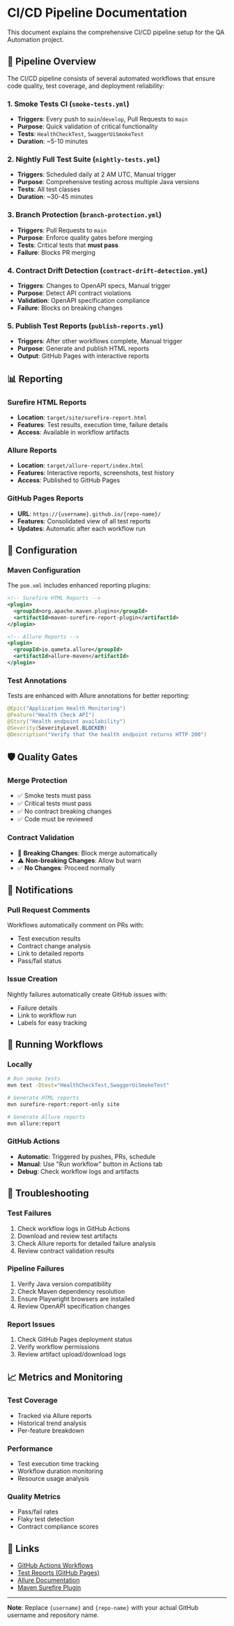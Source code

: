 # CI/CD Pipeline Documentation

This document explains the comprehensive CI/CD pipeline setup for the QA Automation project.

## 🚀 Pipeline Overview

The CI/CD pipeline consists of several automated workflows that ensure code quality, test coverage, and deployment reliability:

### 1. **Smoke Tests CI** (`smoke-tests.yml`)
- **Triggers**: Every push to `main`/`develop`, Pull Requests to `main`
- **Purpose**: Quick validation of critical functionality
- **Tests**: `HealthCheckTest`, `SwaggerUiSmokeTest`
- **Duration**: ~5-10 minutes

### 2. **Nightly Full Test Suite** (`nightly-tests.yml`)
- **Triggers**: Scheduled daily at 2 AM UTC, Manual trigger
- **Purpose**: Comprehensive testing across multiple Java versions
- **Tests**: All test classes
- **Duration**: ~30-45 minutes

### 3. **Branch Protection** (`branch-protection.yml`)
- **Triggers**: Pull Requests to `main`
- **Purpose**: Enforce quality gates before merging
- **Tests**: Critical tests that **must pass**
- **Failure**: Blocks PR merging

### 4. **Contract Drift Detection** (`contract-drift-detection.yml`)
- **Triggers**: Changes to OpenAPI specs, Manual trigger
- **Purpose**: Detect API contract violations
- **Validation**: OpenAPI specification compliance
- **Failure**: Blocks on breaking changes

### 5. **Publish Test Reports** (`publish-reports.yml`)
- **Triggers**: After other workflows complete, Manual trigger
- **Purpose**: Generate and publish HTML reports
- **Output**: GitHub Pages with interactive reports

## 📊 Reporting

### Surefire HTML Reports
- **Location**: `target/site/surefire-report.html`
- **Features**: Test results, execution time, failure details
- **Access**: Available in workflow artifacts

### Allure Reports
- **Location**: `target/allure-report/index.html`
- **Features**: Interactive reports, screenshots, test history
- **Access**: Published to GitHub Pages

### GitHub Pages Reports
- **URL**: `https://{username}.github.io/{repo-name}/`
- **Features**: Consolidated view of all test reports
- **Updates**: Automatic after each workflow run

## 🔧 Configuration

### Maven Configuration
The `pom.xml` includes enhanced reporting plugins:

```xml
<!-- Surefire HTML Reports -->
<plugin>
  <groupId>org.apache.maven.plugins</groupId>
  <artifactId>maven-surefire-report-plugin</artifactId>
</plugin>

<!-- Allure Reports -->
<plugin>
  <groupId>io.qameta.allure</groupId>
  <artifactId>allure-maven</artifactId>
</plugin>
```

### Test Annotations
Tests are enhanced with Allure annotations for better reporting:

```java
@Epic("Application Health Monitoring")
@Feature("Health Check API")
@Story("Health endpoint availability")
@Severity(SeverityLevel.BLOCKER)
@Description("Verify that the health endpoint returns HTTP 200")
```

## 🛡️ Quality Gates

### Merge Protection
- ✅ Smoke tests must pass
- ✅ Critical tests must pass
- ✅ No contract breaking changes
- ✅ Code must be reviewed

### Contract Validation
- 🚫 **Breaking Changes**: Block merge automatically
- ⚠️ **Non-breaking Changes**: Allow but warn
- ✅ **No Changes**: Proceed normally

## 📱 Notifications

### Pull Request Comments
Workflows automatically comment on PRs with:
- Test execution results
- Contract change analysis
- Link to detailed reports
- Pass/fail status

### Issue Creation
Nightly failures automatically create GitHub issues with:
- Failure details
- Link to workflow run
- Labels for easy tracking

## 🔄 Running Workflows

### Locally
```bash
# Run smoke tests
mvn test -Dtest="HealthCheckTest,SwaggerUiSmokeTest"

# Generate HTML reports
mvn surefire-report:report-only site

# Generate Allure reports
mvn allure:report
```

### GitHub Actions
- **Automatic**: Triggered by pushes, PRs, schedule
- **Manual**: Use "Run workflow" button in Actions tab
- **Debug**: Check workflow logs and artifacts

## 🚨 Troubleshooting

### Test Failures
1. Check workflow logs in GitHub Actions
2. Download and review test artifacts
3. Check Allure reports for detailed failure analysis
4. Review contract validation results

### Pipeline Failures
1. Verify Java version compatibility
2. Check Maven dependency resolution
3. Ensure Playwright browsers are installed
4. Review OpenAPI specification changes

### Report Issues
1. Check GitHub Pages deployment status
2. Verify workflow permissions
3. Review artifact upload/download logs

## 📈 Metrics and Monitoring

### Test Coverage
- Tracked via Allure reports
- Historical trend analysis
- Per-feature breakdown

### Performance
- Test execution time tracking
- Workflow duration monitoring
- Resource usage analysis

### Quality Metrics
- Pass/fail rates
- Flaky test detection
- Contract compliance scores

## 🔗 Links

- [GitHub Actions Workflows](../.github/workflows/)
- [Test Reports (GitHub Pages)](https://{username}.github.io/{repo-name}/)
- [Allure Documentation](https://docs.qameta.io/allure/)
- [Maven Surefire Plugin](https://maven.apache.org/surefire/maven-surefire-plugin/)

---

**Note**: Replace `{username}` and `{repo-name}` with your actual GitHub username and repository name.

